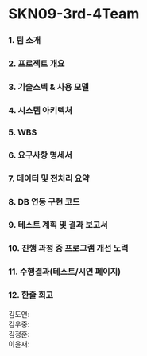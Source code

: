# SKN09-3rd-4Team
### 1. 팀 소개

### 2. 프로젝트 개요

### 3. 기술스텍 & 사용 모델

### 4. 시스템 아키텍처

### 5. WBS

### 6. 요구사항 명세서

### 7. 데이터 및 전처리 요약

### 8. DB 연동 구현 코드

### 9. 테스트 계획 및 결과 보고서

### 10. 진행 과정 중 프로그램 개선 노력

### 11. 수행결과(테스트/시연 페이지)

### 12. 한줄 회고
김도연: <br>
김우중: <br>
김정훈: <br>
이윤재: <br>
